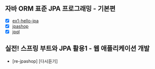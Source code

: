 ## 자바 ORM 표준 JPA 프로그래밍 - 기본편
* [X] [ex1-hello-jpa](https://github.com/gimeast/2024_jpa/tree/main/ex1-hello-jpa)
* [X] [jpashop](https://github.com/gimeast/2024_jpa/tree/main/jpashop)
* [X] [jpql](https://github.com/gimeast/2024_jpa/tree/main/jpql)

## 실전! 스프링 부트와 JPA 활용1 - 웹 애플리케이션 개발
* [re-jpashop] [다시듣기][](https://www.inflearn.com/course/%EC%8A%A4%ED%94%84%EB%A7%81%EB%B6%80%ED%8A%B8-JPA-%ED%99%9C%EC%9A%A9-1)

